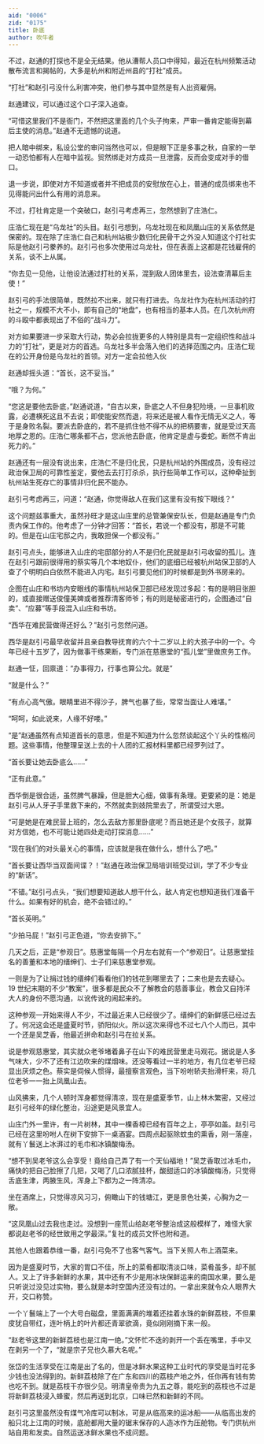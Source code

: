 ```yaml
---
aid: "0006"
zid: "0175"
title: 卧底
author: 吹牛者
---
```


不过，赵通的打探也不是全无结果。他从漕帮人员口中得知，最近在杭州频繁活动散布流言和揭帖的，大多是杭州和附近州县的“打社”成员。

“打社”和赵引弓没什么利害冲突，他们参与其中显然是有人出资雇佣。

赵通建议，可以通过这个口子深入追查。

“可惜这里我们不是衙门，不然把这里面的几个头子拘来，严审一番肯定能得到幕后主使的消息。”赵通不无遗憾的说道。

把人暗中绑来，私设公堂的审问当然也可以，但是眼下正是多事之秋，自家的一举一动恐怕都有人在暗中监视。贸然绑走对方成员一旦泄露，反而会变成对手的借口。

退一步说，即使对方不知道或者并不把成员的安慰放在心上，普通的成员绑来也不见得能问出什么有用的消息来。

不过，打社肯定是一个突破口，赵引弓考虑再三，忽然想到了庄浩仁。

庄浩仁现在是“乌龙社”的头目。赵引弓想到，乌龙社现在和凤凰山庄的关系依然是保密的。现在除了庄浩仁自己和杭州站极少数归化民骨干之外没人知道这个打社实际是他赵引弓豢养的。赵引弓也多次使用过乌龙社，但在表面上这都是花钱雇佣的关系，谈不上从属。

“你去见一见他，让他设法通过打社的关系，混到敌人团体里去，设法查清幕后主使！”

赵引弓的手法很简单，既然拉不出来，就只有打进去。乌龙社作为在杭州活动的打社之一，规模不大不小，即有自己的“地盘”，也有相当的基本人员。在几次杭州府的斗殴中都表现出了不俗的“战斗力”。

对方如果要进一步采取大行动，势必会拉拢更多的人特别是具有一定组织性和战斗力的“打社”，更是对方的首选。乌龙社多半会落入他们的选择范围之内。庄浩仁现在的公开身份是乌龙社的首领。对方一定会拉他入伙

赵通却摇头道：“首长，这不妥当。”

“哦？为何。”

“您这是要他去卧底，”赵通说道，“自古以来，卧底之人不但身犯险境，一旦事机败露，必遭横死这且不去说；即使能安然而退，将来还是被人看作无情无义之人，等于是身败名裂。要派去卧底的，若不是抓住他不得不从的把柄要害，就是受过天高地厚之恩的。庄浩仁哪条都不占，您派他去卧底，他肯定是虚与委蛇。断然不肯出死力的。”

赵通还有一层没有说出来，庄浩仁不是归化民，只是杭州站的外围成员，没有经过政治保卫局的可靠性鉴定，要他去去打打杀杀，执行些简单工作可以，这种牵扯到杭州站生死存亡的事情非归化民不能办。

赵引弓考虑再三，问道：“赵通，你觉得敌人在我们这里有没有按下眼线？”

这个问题兹事重大，虽然孙旺才是这山庄里的总管兼保安队长，但是赵通是专门负责内保工作的。他考虑了一分钟才回答：“首长，若说一个都没有，那是不可能的。但是在山庄宅邸之内，我敢担保一个都没有。”

赵引弓点头，能够进入山庄的宅邸部分的人不是归化民就是赵引弓收留的孤儿。连在赵引弓跟前很得用的蔡实等几个本地奴仆，他们的底细已经被杭州站保卫部的人查了个明明白白依然不能进入内宅。赵引弓要见他们的时候都是到外书房来的。

企图在山庄和书坊内安眼线的事情杭州站保卫部已经发现过多起：有的是明目张胆的，或直接赠送俊僮美婢或者推荐清客师爷；有的则是秘密进行的，企图通过“自卖”、“应募”等手段混入山庄和书坊。

“西华在难民营做得还好么？”赵引弓忽然问道。

西华是赵引弓最早收留并且亲自教导抚育的六个十二岁以上的大孩子中的一个。今年已经十五岁了，因为做事干练果断，专门派在慈惠堂的“孤儿堂”里做庶务工作。

赵通一怔，回禀道：“办事得力，行事也算公允。就是”

“就是什么？”

“有点心高气傲。眼睛里进不得沙子，脾气也暴了些，常常当面让人难堪。”

“呵呵，如此说来，人缘不好喽。”

“是”赵通虽然有点知道首长的意思，但是不知道为什么忽然谈起这个丫头的性格问题。这些事情，他整理呈送上去的十人团的汇报材料里都已经罗列过了。

“首长要让她去卧底么……”

“正有此意。”

西华倒是很合适，虽然脾气暴躁，但是胆大心细，做事有条理。更要紧的是：她是赵引弓从人牙子手里救下来的，不然就卖到妓院里去了，所谓受过大恩。

“可是她是在难民营上班的，怎么去敌方那里卧底呢？而且她还是个女孩子，就算对方信她，也不可能让她四处走动打探消息……”

“现在我们的对头最关心的事情，应该就是我在做什么，想什么了吧。”

“首长要让西华当双面间谍？！”赵通在政治保卫局培训班受过训，学了不少专业的“新话”。

“不错。”赵引弓点头，“我们想要知道敌人想干什么，敌人肯定也想知道我们准备干什么。如果有好的机会，绝不会错过的。”

“首长英明。”

“少拍马屁！”赵引弓正色道，“你去安排下。”

几天之后，正是“参观日”。慈惠堂每隔一个月左右就有一个“参观日”。让慈惠堂挂名的善董和本地的缙绅们、士子们来慈惠堂参观。

一则是为了让捐过钱的缙绅们看看他们的钱花到哪里去了；二来也是去去疑心。19 世纪末期的不少“教案”，很多都是民众不了解教会的慈善事业，教会又自持洋大人的身份不愿沟通，以讹传讹的闹起来的。

这种参观一开始来得人不少，不过最近来人已经很少了。缙绅们的新鲜感已经过去了。何况这会还是盛夏时节，骄阳似火。所以这次来得也不过七八个人而已，其中一个还是吴芝香，他最近拼命和赵引弓在拉关系。

说是参观慈惠堂，其实就众老爷堵着鼻子在山下的难民营里走马观花。据说是人多气味大，少不了还有江边吹来的煤烟味。还没等看过一半的地方，有几位老爷已经显出厌烦之色。蔡实是伺候人惯得，最擅察言观色，当下吩咐轿夫抬滑杆来，将几位老爷一一抬上凤凰山去。

山风拂来，几个人顿时浑身都觉得清凉，现在是盛夏季节，山上林木繁密，又经过赵引弓经年的绿化整治，沿途更是风景宜人。

山庄门外一里许，有一片树林，其中一棵香樟已经有百年之上，亭亭如盖。赵引弓已经在这里吩咐人在树下安排下一桌酒宴。四周点起驱除蚊虫的熏香，刚一落座，就有丫鬟送上冰湃过的毛巾和冰镇酸梅汤。

“想不到吴老爷这么会享受！竟给自己弄了有一个天仙福地！”吴芝香取过冰毛巾，痛快的把自己脸擦了几把，又喝了几口浓腻挂杯，酸甜适口的冰镇酸梅汤，只觉得舌底生津，两腋生风，浑身上下都为之一阵清凉。

坐在酒席上，只觉得凉风习习，俯瞰山下的钱塘江，更是景色壮美，心胸为之一敞。

“这凤凰山过去我也走过。没想到一座荒山给赵老爷整治成这般模样了，难怪大家都说赵老爷的经世致用之学最深。”复社的成员文怀也附和道。

其他人也跟着恭维一番，赵引弓免不了也客气客气。当下关照人布上酒菜来。

因为是盛夏时节，大家的胃口不佳，所上的菜肴都取清淡口味，菜肴虽多，却不腻人。又上了许多新鲜的水果，其中还有不少是用冰块保鲜运来的南国水果，要么是只听说过没见过实物，要么就是本时空国内还没有过的。一拿出来就令众人眼界大开，交口称赞。

一个丫鬟端上了一个大号白磁盘，里面满满的堆着还挂着水珠的新鲜荔枝，不但果皮犹自带红，连叶柄上的叶片都还青翠欲滴，竟似刚刚摘下来一般。

“赵老爷这里的新鲜荔枝也是江南一绝。”文怀忙不迭的剥开一个丢在嘴里，手中又在剥另一个了，“就是宗子兄也久慕大名呢。”

张岱的生活享受在江南是出了名的，但是冰鲜水果这种工业时代的享受是当时花多少钱也没法得到的。新鲜荔枝除了在广东和四川的荔枝产地之外，任你再有钱有势也吃不到。就是荔枝干亦很少见。明清皇帝贵为九五之尊，能吃到的荔枝也不过是将新鲜荔枝浸入蜂蜜，然后再送到北京，口味已然和新鲜的不同。

赵引弓这里虽然没有煤气冷库可以制冰，可是从临高来的运冰船——从临高出发的船只北上江南的时候，底舱都用大量的锯末保存的人造冰作为压舱物。专门供杭州站自用和发卖。自然运送冰鲜水果也不成问题。

